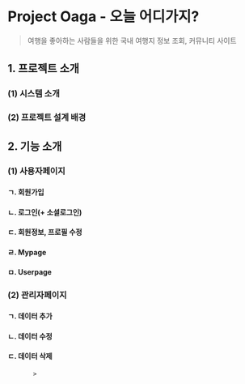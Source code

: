 # Project Oaga - 오늘 어디가지? 
  >여행을 좋아하는 사람들을 위한 국내 여행지 정보 조회, 커뮤니티 사이트
## 1. 프로젝트 소개
  ### (1) 시스템 소개
  ### (2) 프로젝트 설계 배경
## 2. 기능 소개
  ### (1) 사용자페이지
  #### ㄱ. 회원가입
  #### ㄴ. 로그인(+ 소셜로그인)
  #### ㄷ. 회원정보, 프로필 수정
  #### ㄹ. Mypage
  #### ㅁ. Userpage
  
  ### (2) 관리자페이지
  #### ㄱ. 데이터 추가
  #### ㄴ. 데이터 수정
  #### ㄷ. 데이터 삭제
           >

